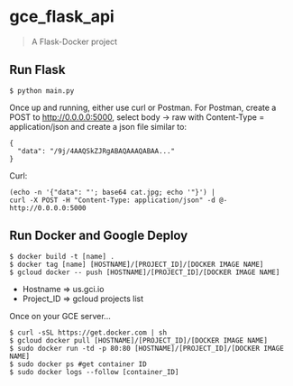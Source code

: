 # gce_flask_api

> A Flask-Docker project

## Run Flask

```
$ python main.py
```
Once up and running, either use curl or Postman. For Postman, create a POST
to http://0.0.0.0:5000, select body -> raw with Content-Type = application/json
and create a json file similar to:

```
{
  "data": "/9j/4AAQSkZJRgABAQAAAQABAA..."
}
```

Curl:
```
(echo -n '{"data": "'; base64 cat.jpg; echo '"}') |
curl -X POST -H "Content-Type: application/json" -d @- http://0.0.0.0:5000
```

## Run Docker and Google Deploy

```
$ docker build -t [name] .
$ docker tag [name] [HOSTNAME]/[PROJECT_ID]/[DOCKER IMAGE NAME]
$ gcloud docker -- push [HOSTNAME]/[PROJECT_ID]/[DOCKER IMAGE NAME]
```
- Hostname => us.gci.io
- Project_ID => gcloud projects list

Once on your GCE server...
```
$ curl -sSL https://get.docker.com | sh
$ gcloud docker pull [HOSTNAME]/[PROJECT_ID]/[DOCKER IMAGE NAME]
$ sudo docker run -td -p 80:80 [HOSTNAME]/[PROJECT_ID]/[DOCKER IMAGE NAME]
$ sudo docker ps #get container ID
$ sudo docker logs --follow [container_ID] 
```
